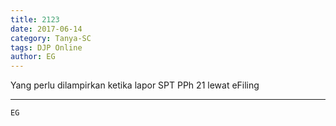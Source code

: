 ```yaml
---
title: 2123
date: 2017-06-14
category: Tanya-SC
tags: DJP Online
author: EG
---
```


Yang perlu dilampirkan ketika lapor SPT PPh 21 lewat eFiling

---



`EG`

